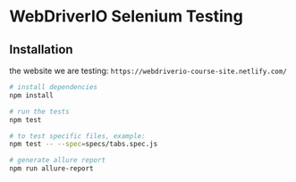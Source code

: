 # WebDriverIO Selenium Testing

## Installation

the website we are testing: `https://webdriverio-course-site.netlify.com/`

```bash
# install dependencies
npm install

# run the tests
npm test

# to test specific files, example:
npm test -- --spec=specs/tabs.spec.js

# generate allure report
npm run allure-report

```